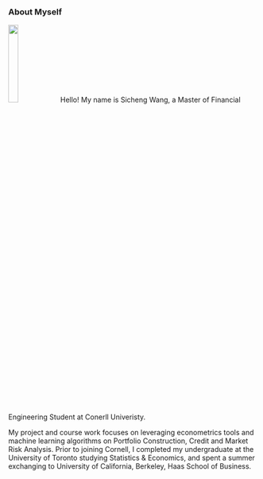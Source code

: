 ### About Myself 

<img src="https://github.com/wangsic4/Sicheng-personal-website/blob/main/images/brooklyn%20bridge.png" width=20% height=20%>
Hello! My name is Sicheng Wang, a Master of Financial Engineering Student at Conerll Univeristy. 

My project and course work focuses on leveraging econometrics tools and machine learning algorithms on Portfolio Construction, Credit and Market Risk Analysis. Prior to joining Cornell, I completed my undergraduate at the University of Toronto studying Statistics & Economics, and spent a summer exchanging to University of California, Berkeley, Haas School of Business.



